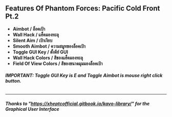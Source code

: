 ## **Features Of Phantom Forces: Pacific Cold Front Pt.2**

* **Aimbot / ล็อคเป้า**
* **Wall Hack / แฮ็คมองทะลุ**
* **Silent Aim / เป้าเงียบ**
* **Smooth Aimbot / ความสมูทของล็อคเป้า**
* **Toggle GUI Key / ตั้งคีย์ GUI**
* **Wall Hack Colors / สีของแฮ็คมองทะลุ**
* **Field Of View Colors / สีของขนาดมุมมองล็อคเป้า**

###### **IMPORTANT: Toggle GUI Key is E and Toggle Aimbot is mouse right click button.**
-----
###### **Thanks to "https://xheptcofficial.gitbook.io/kavo-library/" for the Graphical User Interface**
